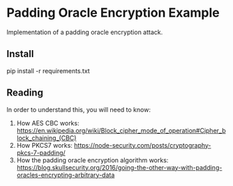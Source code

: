 # Padding Oracle Encryption Example
Implementation of a padding oracle encryption attack.

## Install
pip install -r requirements.txt

## Reading
In order to understand this, you will need to know:
1. How AES CBC works: https://en.wikipedia.org/wiki/Block_cipher_mode_of_operation#Cipher_block_chaining_(CBC)
2. How PKCS7 works: https://node-security.com/posts/cryptography-pkcs-7-padding/
3. How the padding oracle encryption algorithm works: https://blog.skullsecurity.org/2016/going-the-other-way-with-padding-oracles-encrypting-arbitrary-data
